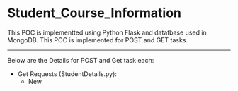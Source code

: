 # Student_Course_Information
This POC is implementted using Python Flask and datatbase used in MongoDB. This POC is implemented for POST and GET tasks.
__________________________________________________________________________________________________________________________
Below are the Details for POST and Get task each:

* Get Requests (StudentDetails.py):
  * New

